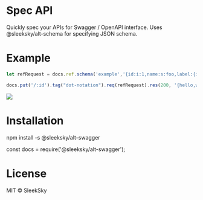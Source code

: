 # Spec API

Quickly spec your APIs for Swagger / OpenAPI interface. Uses @sleeksky/alt-schema for specifying JSON schema.

# Example
```JavaScript
let refRequest = docs.ref.schema('example','{id:i:1,name:s:foo,label:{id:i:2,name:?s:bar},arr:[{a:b:false}]}');

docs.put('/:id').tag("dot-notation").req(refRequest).res(200, '{hello,world}');
```
![](https://i.ibb.co/ypWxGZJ/spec-api-ss1.png)
# Installation

npm install -s @sleeksky/alt-swagger

const docs = require('@sleeksky/alt-swagger');

# License

MIT © SleekSky
